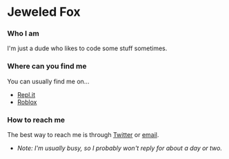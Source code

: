 # Jeweled Fox
### Who I am
I'm just a dude who likes to code some stuff sometimes.
### Where can you find me
You can usually find me on...
- [Repl.it](https://repl.it/@jeweledfox "repl")
- [Roblox](https://roblox.com/users/125762042/ "roblox")
### How to reach me
The best way to reach me is through [Twitter](https://twitter.com/jeweledfox) or [email](mailto:julianherbert.2007@gmail.com).
- *Note: I'm usually busy, so I probably won't reply for about a day or two.*
